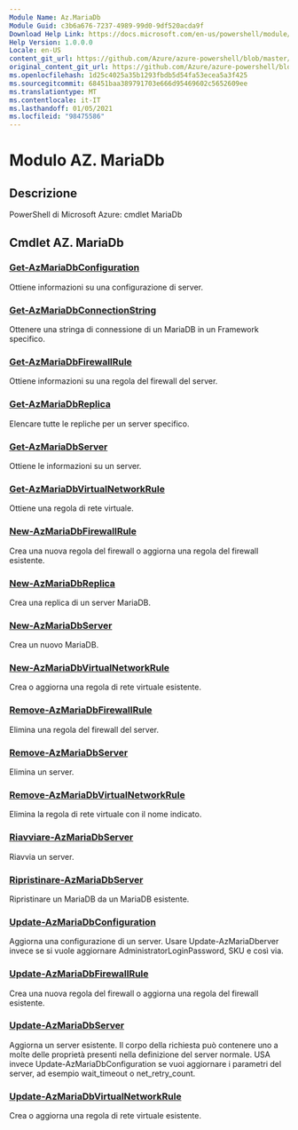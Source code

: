 ```yaml
---
Module Name: Az.MariaDb
Module Guid: c3b6a676-7237-4989-99d0-9df520acda9f
Download Help Link: https://docs.microsoft.com/en-us/powershell/module/az.mariadb
Help Version: 1.0.0.0
Locale: en-US
content_git_url: https://github.com/Azure/azure-powershell/blob/master/src/MariaDb/help/Az.MariaDb.md
original_content_git_url: https://github.com/Azure/azure-powershell/blob/master/src/MariaDb/help/Az.MariaDb.md
ms.openlocfilehash: 1d25c4025a35b1293fbdb5d54fa53ecea5a3f425
ms.sourcegitcommit: 68451baa389791703e666d95469602c5652609ee
ms.translationtype: MT
ms.contentlocale: it-IT
ms.lasthandoff: 01/05/2021
ms.locfileid: "98475586"
---
```

# Modulo AZ. MariaDb
## Descrizione
PowerShell di Microsoft Azure: cmdlet MariaDb

## Cmdlet AZ. MariaDb
### [Get-AzMariaDbConfiguration](Get-AzMariaDbConfiguration.md)
Ottiene informazioni su una configurazione di server.

### [Get-AzMariaDbConnectionString](Get-AzMariaDbConnectionString.md)
Ottenere una stringa di connessione di un MariaDB in un Framework specifico.

### [Get-AzMariaDbFirewallRule](Get-AzMariaDbFirewallRule.md)
Ottiene informazioni su una regola del firewall del server.

### [Get-AzMariaDbReplica](Get-AzMariaDbReplica.md)
Elencare tutte le repliche per un server specifico.

### [Get-AzMariaDbServer](Get-AzMariaDbServer.md)
Ottiene le informazioni su un server.

### [Get-AzMariaDbVirtualNetworkRule](Get-AzMariaDbVirtualNetworkRule.md)
Ottiene una regola di rete virtuale.

### [New-AzMariaDbFirewallRule](New-AzMariaDbFirewallRule.md)
Crea una nuova regola del firewall o aggiorna una regola del firewall esistente.

### [New-AzMariaDbReplica](New-AzMariaDbReplica.md)
Crea una replica di un server MariaDB.

### [New-AzMariaDbServer](New-AzMariaDbServer.md)
Crea un nuovo MariaDB.

### [New-AzMariaDbVirtualNetworkRule](New-AzMariaDbVirtualNetworkRule.md)
Crea o aggiorna una regola di rete virtuale esistente.

### [Remove-AzMariaDbFirewallRule](Remove-AzMariaDbFirewallRule.md)
Elimina una regola del firewall del server.

### [Remove-AzMariaDbServer](Remove-AzMariaDbServer.md)
Elimina un server.

### [Remove-AzMariaDbVirtualNetworkRule](Remove-AzMariaDbVirtualNetworkRule.md)
Elimina la regola di rete virtuale con il nome indicato.

### [Riavviare-AzMariaDbServer](Restart-AzMariaDbServer.md)
Riavvia un server.

### [Ripristinare-AzMariaDbServer](Restore-AzMariaDbServer.md)
Ripristinare un MariaDB da un MariaDB esistente.

### [Update-AzMariaDbConfiguration](Update-AzMariaDbConfiguration.md)
Aggiorna una configurazione di un server.
Usare Update-AzMariaDberver invece se si vuole aggiornare AdministratorLoginPassword, SKU e così via.

### [Update-AzMariaDbFirewallRule](Update-AzMariaDbFirewallRule.md)
Crea una nuova regola del firewall o aggiorna una regola del firewall esistente.

### [Update-AzMariaDbServer](Update-AzMariaDbServer.md)
Aggiorna un server esistente.
Il corpo della richiesta può contenere uno a molte delle proprietà presenti nella definizione del server normale.
USA invece Update-AzMariaDbConfiguration se vuoi aggiornare i parametri del server, ad esempio wait_timeout o net_retry_count.

### [Update-AzMariaDbVirtualNetworkRule](Update-AzMariaDbVirtualNetworkRule.md)
Crea o aggiorna una regola di rete virtuale esistente.

